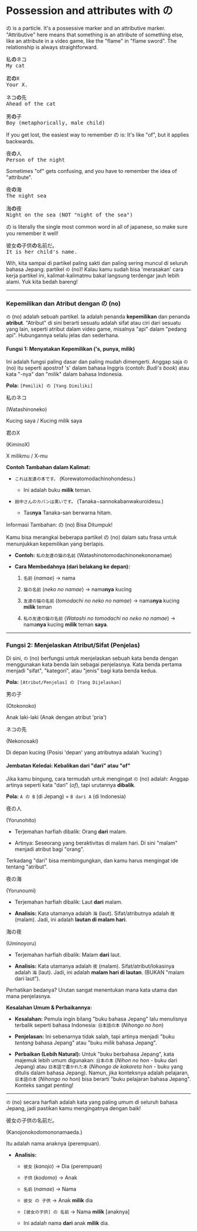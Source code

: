 ```table-of-contents
```

# Possession and attributes with の

の is a particle. It's a possessive marker and an attributive marker. "Attributive" here means that something is an attribute of something else, like an attribute in a video game, like the "flame" in "flame sword". The relationship is always straightforward.

<pre>
私<b>の</b>ネコ
My cat

君<b>の</b>X
Your X.

ネコ<b>の</b>先
Ahead of the cat

男<b>の</b>子
Boy (metaphorically, male child)
</pre>

If you get lost, the easiest way to remember の is: It's like "of", but it applies backwards.

<pre>
夜<b>の</b>人
Person of the night
</pre>

Sometimes "of" gets confusing, and you have to remember the idea of "attribute".

<pre>
夜<b>の</b>海   
The night sea

海<b>の</b>夜   
Night on the sea (NOT "night of the sea")
</pre>

の is literally the single most common word in all of japanese, so make sure you remember it well!

<pre>
彼女<b>の</b>子供<b>の</b>名前だ。
It is her child's name.
</pre>

Wih, kita sampai di partikel paling sakti dan paling sering muncul di seluruh bahasa Jepang: partikel `の` (no)! Kalau kamu sudah bisa 'merasakan' cara kerja partikel ini, kalimat-kalimatmu bakal langsung terdengar jauh lebih alami. Yuk kita bedah bareng!

---

### **Kepemilikan dan Atribut dengan の (no)**

`の` (no) adalah sebuah partikel. Ia adalah penanda **kepemilikan** dan penanda **atribut**. "Atribut" di sini berarti sesuatu adalah sifat atau ciri dari sesuatu yang lain, seperti atribut dalam video game, misalnya "api" dalam "pedang api". Hubungannya selalu jelas dan sederhana.

#### **Fungsi 1: Menyatakan Kepemilikan ('s, punya, milik)**

Ini adalah fungsi paling dasar dan paling mudah dimengerti. Anggap saja `の` (no) itu seperti apostrof 's' dalam bahasa Inggris (contoh: _Budi's book_) atau kata "-nya" dan "milik" dalam bahasa Indonesia.

**Pola:** `[Pemilik] の [Yang Dimiliki]`

私のネコ

(Watashinoneko)

Kucing saya / Kucing milik saya

君のX

(KiminoX)

X milikmu / X-mu

**Contoh Tambahan dalam Kalimat:**

- `これは友達の本です。` (Korewatomodachinohondesu.)
    
    - Ini adalah buku **milik** teman.
        
- `田中さんのカバンは黒いです。` (Tanaka−sannokabanwakuroidesu.)
    
    - Tas**nya** Tanaka-san berwarna hitam.
        

Informasi Tambahan: の (no) Bisa Ditumpuk!

Kamu bisa merangkai beberapa partikel の (no) dalam satu frasa untuk menunjukkan kepemilikan yang berlapis.

- **Contoh:** `私の友達の猫の名前` (Watashinotomodachinonekononamae)
    
- **Cara Membedahnya (dari belakang ke depan):**
    
    1. `名前` (_namae_) -> nama
        
    2. `猫の名前` (_neko no namae_) -> nama**nya** kucing
        
    3. `友達の猫の名前` (_tomodachi no neko no namae_) -> nama**nya** kucing **milik** teman
        
    4. `私の友達の猫の名前` (_Watashi no tomodachi no neko no namae_) -> nama**nya** kucing **milik** teman **saya**.
        

---

### **Fungsi 2: Menjelaskan Atribut/Sifat (Penjelas)**

Di sini, `の` (no) berfungsi untuk menjelaskan sebuah kata benda dengan menggunakan kata benda lain sebagai penjelasnya. Kata benda pertama menjadi "sifat", "kategori", atau "jenis" bagi kata benda kedua.

**Pola:** `[Atribut/Penjelas] の [Yang Dijelaskan]`

男の子

(Otokonoko)

Anak laki-laki (Anak dengan atribut 'pria')

ネコの先

(Nekonosaki)

Di depan kucing (Posisi 'depan' yang atributnya adalah 'kucing')

#### **Jembatan Keledai: Kebalikan dari "dari" atau "of"**

Jika kamu bingung, cara termudah untuk mengingat `の` (no) adalah: Anggap artinya seperti kata "dari" (_of_), tapi urutannya **dibalik**.

**Pola:** `A の B` (di Jepang) = `B dari A` (di Indonesia)

夜の人

(Yorunohito)

- Terjemahan harfiah dibalik: Orang **dari** malam.
    
- Artinya: Seseorang yang beraktivitas di malam hari. Di sini "malam" menjadi atribut bagi "orang".
    

Terkadang "dari" bisa membingungkan, dan kamu harus mengingat ide tentang "atribut".

夜の海

(Yorunoumi)

- Terjemahan harfiah dibalik: Laut **dari** malam.
    
- **Analisis:** Kata utamanya adalah `海` (laut). Sifat/atributnya adalah `夜` (malam). Jadi, ini adalah **lautan di malam hari**.
    

海の夜

(Uminoyoru)

- Terjemahan harfiah dibalik: Malam **dari** laut.
    
- **Analisis:** Kata utamanya adalah `夜` (malam). Sifat/atribut/lokasinya adalah `海` (laut). Jadi, ini adalah **malam hari di lautan**. (BUKAN "malam dari laut").
    

Perhatikan bedanya? Urutan sangat menentukan mana kata utama dan mana penjelasnya.

**Kesalahan Umum & Perbaikannya:**

- **Kesalahan:** Pemula ingin bilang "buku bahasa Jepang" lalu menulisnya terbalik seperti bahasa Indonesia: `日本語の本` (_Nihongo no hon_)
    
- **Penjelasan:** Ini sebenarnya tidak salah, tapi artinya menjadi "buku _tentang_ bahasa Jepang" atau "buku _milik_ bahasa Jepang".
    
- **Perbaikan (Lebih Natural):** Untuk "buku berbahasa Jepang", kata majemuk lebih umum digunakan: `日本の本` (_Nihon no hon_ - buku dari Jepang) atau `日本語で書かれた本` (_Nihongo de kakareta hon_ - buku yang ditulis dalam bahasa Jepang). Namun, jika konteksnya adalah pelajaran, `日本語の本` (_Nihongo no hon_) bisa berarti "buku pelajaran bahasa Jepang". Konteks sangat penting!
    

---

`の` (no) secara harfiah adalah kata yang paling umum di seluruh bahasa Jepang, jadi pastikan kamu mengingatnya dengan baik!

彼女の子供の名前だ。

(Kanojonokodomononamaeda.)

Itu adalah nama anaknya (perempuan).

- **Analisis:**
    
    - `彼女` (_kanojo_) -> Dia (perempuan)
        
    - `子供` (_kodomo_) -> Anak
        
    - `名前` (_namae_) -> Nama
        
    - `彼女 の 子供` -> Anak **milik** dia
        
    - `[彼女の子供] の 名前` -> Nama **milik** [anaknya]
        
    - Ini adalah nama **dari** anak **milik** dia.
